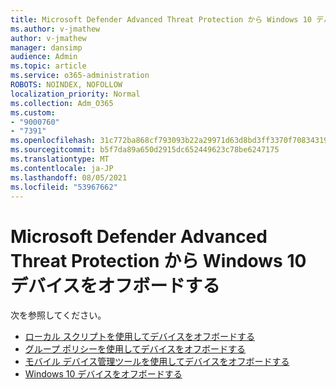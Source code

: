 ```yaml
---
title: Microsoft Defender Advanced Threat Protection から Windows 10 デバイスをオフボードする
ms.author: v-jmathew
author: v-jmathew
manager: dansimp
audience: Admin
ms.topic: article
ms.service: o365-administration
ROBOTS: NOINDEX, NOFOLLOW
localization_priority: Normal
ms.collection: Adm_O365
ms.custom:
- "9000760"
- "7391"
ms.openlocfilehash: 31c772ba868cf793093b22a29971d63d8bd3ff3370f70834319a86691d62597e
ms.sourcegitcommit: b5f7da89a650d2915dc652449623c78be6247175
ms.translationtype: MT
ms.contentlocale: ja-JP
ms.lasthandoff: 08/05/2021
ms.locfileid: "53967662"
---
```

# <a name="offboard-windows-10-devices-from-microsoft-defender-advanced-threat-protection"></a>Microsoft Defender Advanced Threat Protection から Windows 10 デバイスをオフボードする

次を参照してください。

- [ローカル スクリプトを使用してデバイスをオフボードする](https://go.microsoft.com/fwlink/?linkid=2143465)
- [グループ ポリシーを使用してデバイスをオフボードする](https://go.microsoft.com/fwlink/?linkid=2143632)
- [モバイル デバイス管理ツールを使用してデバイスをオフボードする](https://go.microsoft.com/fwlink/?linkid=2143633)
- [Windows 10 デバイスをオフボードする](https://go.microsoft.com/fwlink/?linkid=2143629)
